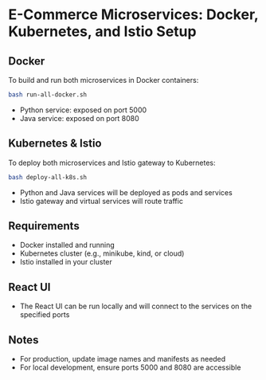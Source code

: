 # E-Commerce Microservices: Docker, Kubernetes, and Istio Setup

## Docker

To build and run both microservices in Docker containers:

```bash
bash run-all-docker.sh
```
- Python service: exposed on port 5000
- Java service: exposed on port 8080

## Kubernetes & Istio

To deploy both microservices and Istio gateway to Kubernetes:

```bash
bash deploy-all-k8s.sh
```
- Python and Java services will be deployed as pods and services
- Istio gateway and virtual services will route traffic

## Requirements
- Docker installed and running
- Kubernetes cluster (e.g., minikube, kind, or cloud)
- Istio installed in your cluster

## React UI
- The React UI can be run locally and will connect to the services on the specified ports

## Notes
- For production, update image names and manifests as needed
- For local development, ensure ports 5000 and 8080 are accessible
